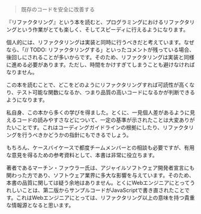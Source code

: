 > 既存のコードを安全に改善する

『リファクタリング』という本を読むと、プログラミングにおけるリファクタリングという作業がとても楽しく、そしてスピーディに行えるようになります。

個人的には、リファクタリングは実装と同時に行うべきだと考えています。なぜなら、「// TODO: リファクタリングする」といったコメントが残っている場合、後回しにされることが多いからです。そのため、リファクタリングは実装と同様に進める必要があります。ただし、時間をかけすぎてしまうことも避けなければなりません。

この本を読むことで、どこをどのようにリファクタリングすれば可読性が高くなり、テスト可能な関数になるか、つまり品質の高いコードになるかが判断できるようになります。

私自身、この本から多くの学びを得ました。とくに、一見個人差があるように見えるコードの読みやすさなどについて、一定の基準が示されたことは大変ありがたいことです。これはコーディングガイドラインの根拠にしたり、リファクタリングを行うべきかどうかの指針にもできるでしょう。

もちろん、ケースバイケースで都度チームメンバーとの相談も必要ですが、有用な意見を得るための参考資料として、本書は非常に役立ちます。

著者であるマーチン・ファウラー氏は、アジャイルソフトウェア開発者宣言にも関わった方であり、ソフトウェア業界に多大な影響を与えています。そのため、本書の品質に関しては疑う余地はありません。とくにWebエンジニアにとってうれしいことは、第二版からサンプルコードがJavaScriptで書き直されたことです。これはWebエンジニアにとっては、リファクタリング以上の意味を持つ貴重な情報源となると思います。